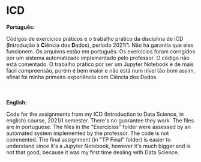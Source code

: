 # ICD

**Português:**

Códigos de exercícios práticos e o trabalho prático da disciplina de ICD (**I**ntrodução à **C**iência dos **D**ados), período 2021/1. Não há garantia que eles funcionem. Os arquivos estão em português. Os exercícios foram corrigidos por um sistema automatizado implementado pelo professor. O código não está comentado. O trabalho prático por ser um Jupyter Notebook é de mais fácil compreensão, porém é bem maior e não está num nível tão bom assim, afinal foi minha primeira experiência com Ciência dos Dados.
\
\
\
\
**English:**

Code for the assignments from my ICD (Introduction to Data Science, in english) course, 2021/1 semester. There's no guarantee they work. The files are in portuguese. The files in the "Exercícios" folder were assessed by an automated system implemented by the professor. The code is not commented. The final assignment (in "TP Final" folder) is easier to understand since it's a Jupyter Notebook, however it's much bigger and is not that good, because it was my first time dealing with Data Science.
